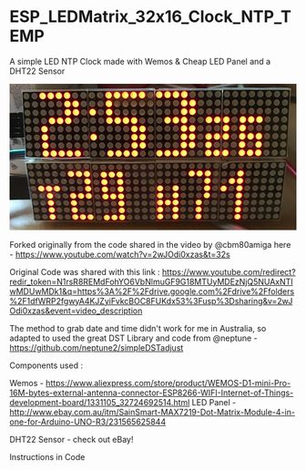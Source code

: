 # ESP_LEDMatrix_32x16_Clock_NTP_TEMP

A simple LED NTP Clock made with Wemos &amp; Cheap LED Panel and a DHT22 Sensor

![alt text](/Clock3.png "Description goes here")


Forked originally from the code shared in the video by @cbm80amiga here - https://www.youtube.com/watch?v=2wJOdi0xzas&t=32s

Original Code was shared with this link : https://www.youtube.com/redirect?redir_token=N1rsR8REMdFohYO6VbNlmuGF9G18MTUyMDEzNjQ5NUAxNTIwMDUwMDk1&q=https%3A%2F%2Fdrive.google.com%2Fdrive%2Ffolders%2F1dfWRP2fgwyA4KJZyiFvkcBOC8FUKdx53%3Fusp%3Dsharing&v=2wJOdi0xzas&event=video_description

The method to grab date and time didn't work for me in Australia, so adapted to used the great DST Library and code from @neptune - https://github.com/neptune2/simpleDSTadjust

Components used :

Wemos - https://www.aliexpress.com/store/product/WEMOS-D1-mini-Pro-16M-bytes-external-antenna-connector-ESP8266-WIFI-Internet-of-Things-development-board/1331105_32724692514.html
LED Panel - http://www.ebay.com.au/itm/SainSmart-MAX7219-Dot-Matrix-Module-4-in-one-for-Arduino-UNO-R3/231565625844

DHT22 Sensor - check out eBay!

Instructions in Code
